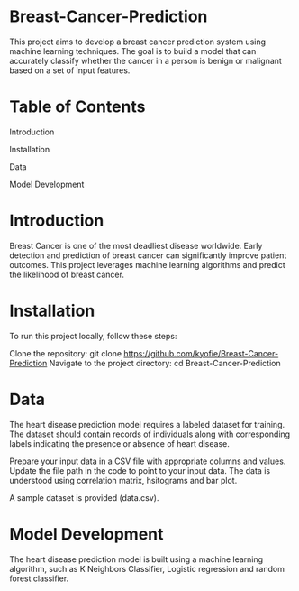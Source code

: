 # Breast-Cancer-Prediction

This project aims to develop a breast cancer prediction system using machine learning techniques. The goal is to build a model that can accurately classify whether the cancer in a person is benign or malignant based on a set of input features.

# Table of Contents

Introduction

Installation

Data

Model Development

# Introduction

Breast Cancer is one of the most deadliest disease worldwide. Early detection and prediction of breast cancer can significantly improve patient outcomes. This project leverages machine learning algorithms and predict the likelihood of breast cancer.

# Installation

To run this project locally, follow these steps:

Clone the repository: git clone https://github.com/kyofie/Breast-Cancer-Prediction
Navigate to the project directory: cd Breast-Cancer-Prediction

# Data

The heart disease prediction model requires a labeled dataset for training. The dataset should contain records of individuals along with corresponding labels indicating the presence or absence of heart disease.

Prepare your input data in a CSV file with appropriate columns and values.
Update the file path in the code to point to your input data.
The data is understood using correlation matrix, hsitograms and bar plot.

A sample dataset is provided (data.csv). 

# Model Development

The heart disease prediction model is built using a machine learning algorithm, such as K Neighbors Classifier, Logistic regression and random forest classifier.
